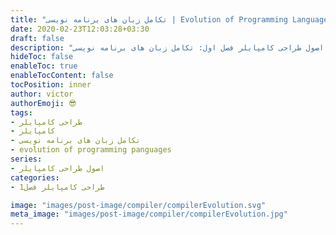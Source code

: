```yaml
---
title: "تکامل زبان های برنامه نویسی | Evolution of Programming Languages"
date: 2020-02-23T12:03:28+03:30
draft: false
description: "اصول طراحی کامپایلر فصل اول: تکامل زبان های برنامه نویسی (Evolution of Programming Languages)"
hideToc: false
enableToc: true
enableTocContent: false
tocPosition: inner
author: victor
authorEmoji: 😎
tags: 
- طراحی کامپایلر
- کامپایلر
- تکامل زبان های برنامه نویسی
- evolution of programming panguages
series:
- اصول طراحی کامپایلر
categories:
- طراحی کامپایلر فصل1

image: "images/post-image/compiler/compilerEvolution.svg"
meta_image: "images/post-image/compiler/compilerEvolution.jpg"
---
```


